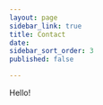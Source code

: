 ```yaml
---
layout: page
sidebar_link: true
title: Contact
date: 
sidebar_sort_order: 3
published: false

---
```

Hello!